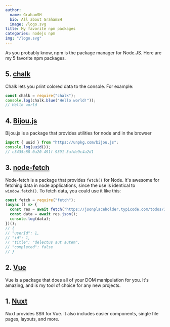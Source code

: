 ```yaml
---
author:
  name: GrahamSH
  bio: All about GrahamSH
  image: /logo.svg
title: My favorite npm packages
categories: nodejs npm
img: "/logo.svg"
---
```


As you probably know, npm is the package manager for Node.JS. Here are my 5 favorite npm packages.

## 5. [chalk](https://npmjs.com/package/chalk)

Chalk lets you print colored data to the console.
For example:

```js
const chalk = require("chalk");
console.log(chalk.blue("Hello world!"));
// Hello world
```

## 4. [Bijou.js](https://npmjs.com/package/bijou.js)

Bijou.js is a package that provides utilities for node and in the browser

```js
import { uuid } from "https://unpkg.com/bijou.js";
console.log(uuid());
// c3435c88-0a20-491f-9391-3afde9c4a2d1
```

## 3. [node-fetch](https://npmjs.com/package/node-fetch)

Node-fetch is a package that provides `fetch()` for Node. It's awesome for fetching data in node applications, since the use is identical to `window.fetch()`.
To fetch data, you could use it like this:

```js
const fetch = require("fetch");
(async () => {
  const res = await fetch("https://jsonplaceholder.typicode.com/todos/1");
  const data = await res.json();
  console.log(data);
})();
// {
// "userId": 1,
// "id": 1,
// "title": "delectus aut autem",
// "completed": false
// }
```

## 2. [Vue](https://npmjs.com/package/vue)

Vue is a package that does all of your DOM manipulation for you. It's amazing, and is my tool of choice for any new projects.

## 1. [Nuxt](https://npmjs.com/package/vue)

Nuxt provides SSR for Vue. It also includes easier components, single file pages, layouts, and more.
